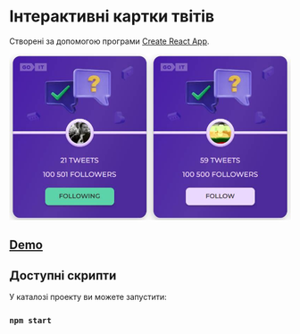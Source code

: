 # Інтерактивні картки твітів

Створені за допомогою програми [Create React App](https://github.com/facebook/create-react-app).

![screenshot](https://github.com/GoDmitrAn/tweets-test/blob/main/screen.jpg)
## [Demo](https://godmitran.github.io/tweets-test)

## Доступні скрипти

У каталозі проекту ви можете запустити:
### `npm start`
